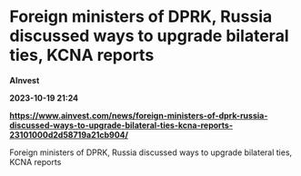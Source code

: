 # Foreign ministers of DPRK, Russia discussed ways to upgrade bilateral ties, KCNA reports
**AInvest**

**2023-10-19 21:24**

**https://www.ainvest.com/news/foreign-ministers-of-dprk-russia-discussed-ways-to-upgrade-bilateral-ties-kcna-reports-23101000d2d58719a21cb904/**

Foreign ministers of DPRK, Russia discussed ways to upgrade bilateral ties, KCNA reports